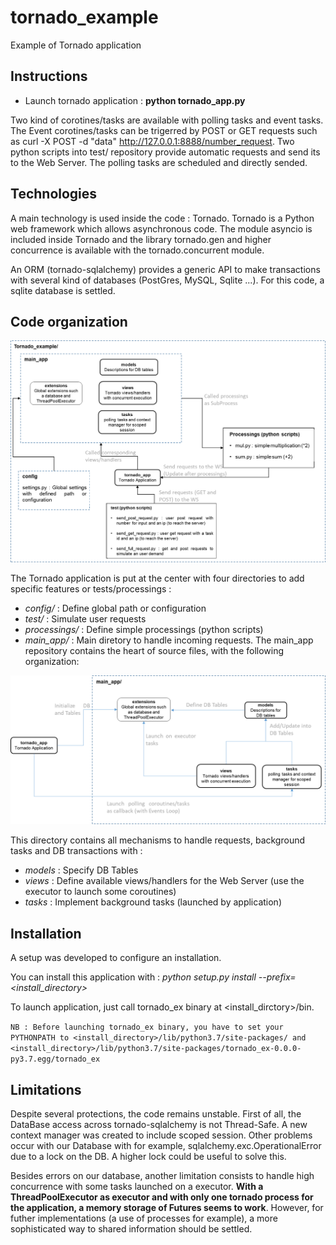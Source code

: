 # tornado_example

Example of Tornado application

## Instructions

* Launch tornado application : **python tornado_app.py**

Two kind of corotines/tasks are available with polling tasks and event tasks. The Event corotines/tasks can be trigerred by POST or GET requests such as curl -X POST -d "data" http://127.0.0.1:8888/number_request. Two python scripts into test/ repository provide automatic requests and send its to the Web Server. The polling tasks are scheduled and directly sended.


## Technologies

A main technology is used inside the code : Tornado. Tornado is a Python web framework which allows asynchronous code. The module asyncio is included inside Tornado and the library tornado.gen and higher concurrence is available with the tornado.concurrent module.

An ORM (tornado-sqlalchemy) provides a generic API to make transactions with several kind of databases (PostGres, MySQL, Sqlite ...). For this code, a sqlite database is settled.

## Code organization

![Tornado directory : ](./img/Rep_Tornado.png "Tornado directory/")


The Tornado application is put at the center with four directories to add specific features or tests/processings :
* *config/* : Define global path or configuration
* *test/* : Simulate user requests
* *processings/* : Define simple processings (python scripts)
* *main_app/* : Main diretory to handle incoming requests.
The main_app repository contains the heart of source files, with the following organization:


![MainApp directory : ](./img/Rep_mainApp.png "MainApp directory/")

This directory contains all mechanisms to handle requests, background tasks and DB transactions with :
* *models* : Specify DB Tables
* *views* : Define available views/handlers for the Web Server (use the executor to launch some coroutines)
* *tasks* : Implement background tasks (launched by application)


## Installation

A setup was developed to configure an installation.

You can install this application with : *python setup.py install --prefix=<install_directory>*

To launch application, just call tornado_ex binary at <install_dirctory>/bin.

`
NB : Before launching tornado_ex binary, you have to set your PYTHONPATH to <install_directory>/lib/python3.7/site-packages/ and <install_directory>/lib/python3.7/site-packages/tornado_ex-0.0.0-py3.7.egg/tornado_ex
`

## Limitations
Despite several protections, the code remains unstable. First of all, the DataBase access across tornado-sqlalchemy is not Thread-Safe. A new context manager was created to include scoped session. Other problems occur with our Database with for example, sqlalchemy.exc.OperationalError due to a lock on the DB. A higher lock could be useful to solve this.

Besides errors on our database, another limitation consists to handle high concurrence with some tasks launched on a executor. **With a ThreadPoolExecutor as executor and with only one tornado process for the application, a memory storage of Futures seems to work**. However, for futher implementations (a use of processes for example), a more sophisticated way to shared information should be settled.   
